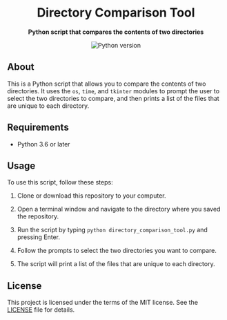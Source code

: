 <h1 align="center">Directory Comparison Tool</h1>

<p align="center">
  <b>Python script that compares the contents of two directories</b>
</p>

<p align="center">
  <img src="https://img.shields.io/badge/python-3.6%20%7C%203.7-blue" alt="Python version" />
</p>

## About

This is a Python script that allows you to compare the contents of two directories. It uses the `os`, `time`, and `tkinter` modules to prompt the user to select the two directories to compare, and then prints a list of the files that are unique to each directory.

## Requirements

- Python 3.6 or later

## Usage

To use this script, follow these steps:

1. Clone or download this repository to your computer.

2. Open a terminal window and navigate to the directory where you saved the repository.

3. Run the script by typing `python directory_comparison_tool.py` and pressing Enter.

4. Follow the prompts to select the two directories you want to compare.

5. The script will print a list of the files that are unique to each directory.

## License

This project is licensed under the terms of the MIT license. See the [LICENSE](LICENSE) file for details.
